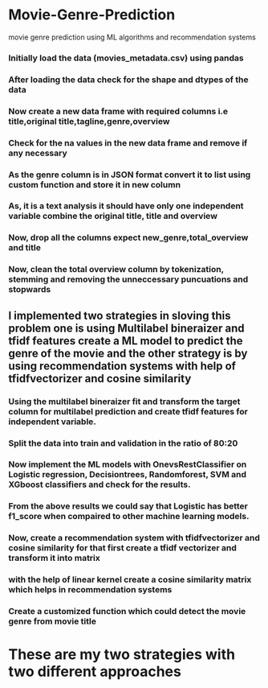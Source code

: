 # Movie-Genre-Prediction
movie genre prediction using ML algorithms and recommendation systems
### Initially load the data (movies_metadata.csv) using pandas
### After loading the data check for the shape and dtypes of the data
### Now create a new data frame with required columns i.e title,original title,tagline,genre,overview
### Check for the na values in the new data frame and remove if any necessary
### As the genre column is in JSON format convert it to list using custom function and store it in new column
### As, it is a text analysis it should have only one independent variable combine the original title, title and overview
### Now, drop all the columns expect new_genre,total_overview and title
### Now, clean the total overview column by tokenization, stemming and removing the unneccessary puncuations and stopwards
## I implemented two strategies in sloving this problem one is using Multilabel bineraizer and tfidf features create a ML model to predict the genre of the movie and the other strategy is by using recommendation systems with help of tfidfvectorizer and cosine similarity
### Using the multilabel bineraizer fit and transform the target column for multilabel prediction and create tfidf features for independent variable.
### Split the data into train and validation in the ratio of 80:20
### Now implement the ML models with OnevsRestClassifier on Logistic regression, Decisiontrees, Randomforest, SVM and XGboost classifiers and check for the results.
### From the above results we could say that Logistic has better f1_score when compaired to other machine learning models.
### Now, create a recommendation system with tfidfvectorizer and cosine similarity for that first create a tfidf vectorizer and transform it into matrix
### with the help of linear kernel create a cosine similarity matrix which helps in recommendation systems
### Create a customized function which could detect the movie genre from movie title
# These are my two strategies with two different approaches
